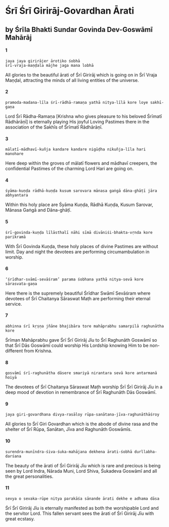 # Śrī Śrī Girirāj-Govardhan Ārati

## by Śrīla Bhakti Sundar Govinda Dev-Goswāmī Mahārāj

#### 1

    jaya jaya girirājer ārotiko śobhā
    śrī-vraja-maṇḍala mājhe jaga mana lobhā

All glories to the beautiful ārati of Śrī Girirāj which is going on in Śrī Vraja Maṇḍal, attracting the minds of all living entities of the universe.

#### 2

    pramoda-madana-līla śrī-rādhā-ramaṇa yathā nitya-līlā kore loye sakhī-gaṇa

Lord Śrī Rādha-Ramaṇa [Krishna who gives pleasure to his beloved Śrīmatī Rādhārāṇī] is eternally playing His joyful Loving Pastimes there in the association of the Sakhīs of Śrīmatī Rādhārāṇī.

#### 3

    mālatī-mādhavī-kuñja kandare kandare nigūḍha nikuñja-līla hari manohare

Here deep within the groves of mālatī flowers and mādhavī creepers, the confidential Pastimes of the charming Lord Hari are going on.

#### 4

    śyāma-kuṇḍa rādhā-kuṇḍa kusum sarovara mānasa gaṅgā dāna-ghāṭī jāra abhyantara

Within this holy place are Śyāma Kuṇḍa, Rādhā Kuṇḍa, Kusum Sarovar, Mānasa Gaṅgā and Dāna-ghāṭī.

#### 5

    śrī-govinda-kuṇḍa līlāsthalī nāhi sīmā divāniśi-bhakta-vṛnda kore parikramā

With Śrī Govinda Kuṇḍa, these holy places of divine Pastimes are without limit. Day and night the devotees are performing circumambulation in worship.

#### 6

    ‘śrīdhar-svāmī-sevāśram’ parama śobhana yathā nitya-sevā kore sārasvata-gaṇa

Here there is the supremely beautiful Śrīdhar Swāmī Sevāśram where devotees of Śrī Chaitanya Sāraswat Maṭh are performing their eternal service.

#### 7

    abhinna śrī kṛṣṇa jñāne bhajibāra tore mahāprabhu samarpilā raghunātha kore

Śrīman Mahāprabhu gave Śrī Śrī Girirāj Jīu to Śrī Raghunāth Goswāmī so that Śrī Dās Goswāmī could worship His Lordship knowing Him to be non-different from Krishna.

#### 8

    gosvāmī śrī-raghunātha dāsere smariyā nirantara sevā kore antarmanā hoiyā

The devotees of Śrī Chaitanya Sāraswat Maṭh worship Śrī Śrī Girirāj Jīu in a deep mood of devotion in remembrance of Śrī Raghunāth Dās Goswāmī.

#### 9

    jaya giri-govardhana divya-rasāloy rūpa-sanātana-jīva-raghunāthāśroy

All glories to Śrī Giri Govardhan which is the abode of divine rasa and the shelter of Śrī Rūpa, Sanātan, Jīva and Raghunāth Goswāmīs.

#### 10

    surendra-munīndra-śiva-śuka-mahājana dekhena ārati-śobhā durllabha-darśana

The beauty of the ārati of Śrī Girirāj Jīu which is rare and precious is being seen by Lord Indra, Nārada Muni, Lord Shiva, Śukadeva Goswāmī and all the great personalities.

#### 11

    sevya o sevaka-rūpe nitya parakāśa sānande ārati dekhe e adhama dāsa

Śrī Śrī Girirāj Jīu is eternally manifested as both the worshipable Lord and the servitor Lord. This fallen servant sees the ārati of Śrī Girirāj Jīu with great ecstasy.

